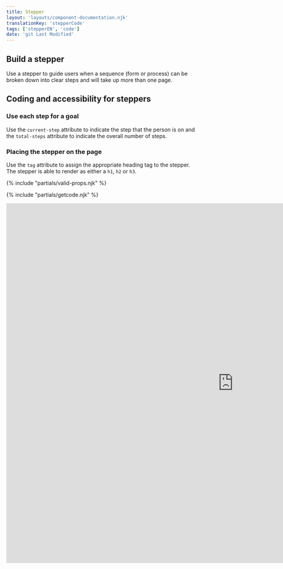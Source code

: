 ```yaml
---
title: Stepper
layout: 'layouts/component-documentation.njk'
translationKey: 'stepperCode'
tags: ['stepperEN', 'code']
date: 'git Last Modified'
---
```


## Build a stepper

Use a stepper to guide users when a sequence (form or process) can be broken down into clear steps and will take up more than one page.

## Coding and accessibility for steppers

### Use each step for a goal

Use the `current-step` attribute to indicate the step that the person is on and the `total-steps` attribute to indicate the overall number of steps.

### Placing the stepper on the page

Use the `tag` attribute to assign the appropriate heading tag to the stepper. The stepper is able to render as either a `h1`, `h2` or `h3`.

{% include "partials/valid-props.njk" %}

{% include "partials/getcode.njk" %}

<iframe
  title="Overview of gcds-stepper properties and events."
  src="https://cds-snc.github.io/gcds-components/iframe.html?viewMode=docs&demo=true&singleStory=true&id=components-stepper--events-properties&lang=en"
  width="1200"
  height="950"
  style="display: block; margin: 0 auto;"
  frameBorder="0"
  allow="clipboard-write"
></iframe>
